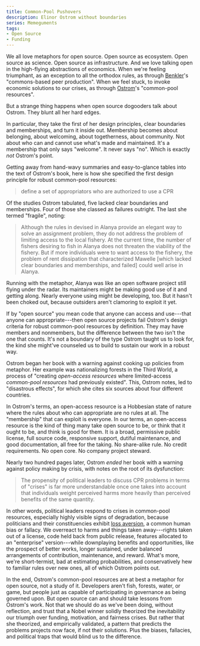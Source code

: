 ```yaml
---
title: Common-Pool Pushovers
description: Elinor Ostrom without boundaries
series: Memeguments
tags:
- Open Source
- Funding
---
```


We all love metaphors for open source.  Open source as ecosystem.  Open source as science.  Open source as infrastructure.  And we love talking open in the high-flying abstractions of economics.  When we're feeling triumphant, as an exception to all the orthodox rules, as through [Benkler](https://en.wikipedia.org/wiki/Yochai_Benkler)'s "commons-based peer production".  When we feel stuck, to invoke economic solutions to our crises, as through [Ostrom](https://en.wikipedia.org/wiki/Elinor_Ostrom)'s "common-pool resources".

But a strange thing happens when open source dogooders talk about Ostrom.  They blunt all her hard edges.

In particular, they take the first of her design principles, clear boundaries and memberships, and turn it inside out.  Membership becomes about belonging, about welcoming, about togetherness, about community.  Not about who can and cannot use what's made and maintained.  It's a membership that only says "welcome".  It never says "no".  Which is exactly _not_ Ostrom's point.

Getting away from hand-wavy summaries and easy-to-glance tables into the text of Ostrom's book, here is how she specified the first design principle for robust common-pool resources:

> define a set of appropriators who are authorized to use a CPR

Of the studies Ostrom tabulated, five lacked clear boundaries and memberships.  Four of those she classed as failures outright.  The last she termed "fragile", noting:

> Although the rules in devised in Alanya provide an elegant way to solve an assignment problem, they do not address the problem of limiting access to the local fishery.  At the current time, the number of fishers desiring to fish in Alanya does not threaten the viability of the fishery.  But if more individuals were to want access to the fishery, the problem of rent dissipation that characterized Mawelle [which lacked clear boundaries and memberships, and failed] could well arise in Alanya.

Running with the metaphor, Alanya was like an open software project still flying under the radar.  Its maintainers might be making good use of it and getting along.  Nearly everyone using might be developing, too.  But it hasn't been choked out, because outsiders aren't clamoring to exploit it yet.

If by "open source" you mean code that anyone can access and use---that anyone can appropriate---then open source projects fail Ostrom's design criteria for robust common-pool resources by definition.  They may have members and nonmembers, but the difference between the two isn't the one that counts.  It's not a boundary of the type Ostrom taught us to look for, the kind she might've counseled us to build to sustain our work in a robust way.

Ostrom began her book with a warning against cooking up policies from metaphor.  Her example was nationalizing forests in the Third World, a process of "creating _open-access resources_ where limited-access _common-pool resources_ had previously existed".  This, Ostrom notes, led to "disastrous effects", for which she cites six sources about four different countries.

In Ostrom's terms, an open-access resource is a Hobbesian state of nature where the rules about who can appropriate are no rules at all.  The "membership" that can exploit is everyone.  In our terms, an open-access resource is the kind of thing many take open source to be, or think that it ought to be, and think is good for them.  It is a broad, permissive public license, full source code, responsive support, dutiful maintenance, and good documentation, all free for the taking.  No share-alike rule.  No credit requirements.  No open core.  No company project steward.

Nearly two hundred pages later, Ostrom _ended_ her book with a warning against policy making by crisis, with notes on the root of its dysfunction:

> The propensity of political leaders to discuss CPR problems in terms of "crises" is far more understandable once one takes into account that individuals weight perceived harms more heavily than perceived benefits of the same quantity.

In other words, political leaders respond to crises in common-pool resources, especially highly visible signs of degradation, because politicians and their constituencies exhibit [loss aversion](https://en.wikipedia.org/wiki/Loss_aversion), a common human bias or fallacy.  We overreact to harms and things taken away---rights taken out of a license, code held back from public release, features allocated to an "enterprise" version---while downplaying benefits and opportunities, like the prospect of better works, longer sustained, under balanced arrangements of contribution, maintenance, and reward.  What's more, we're short-termist, bad at estimating probabilities, and conservatively hew to familiar rules over new ones, all of which Ostrom points out.

In the end, Ostrom's common-pool resources are at best a metaphor for open source, not a study of it.  Developers aren't fish, forests, water, or game, but people just as capable of participating in governance as being governed upon.  But open source can and should take lessons from Ostrom's work.  Not that we should do as we've been doing, without reflection, and trust that a Nobel winner solidly theorized the inevitability our triumph over funding, motivation, and fairness crises.  But rather that she theorized, and empirically validated, a pattern that predicts the problems projects now face, if not their solutions.  Plus the biases, fallacies, and political traps that would blind us to the difference.
